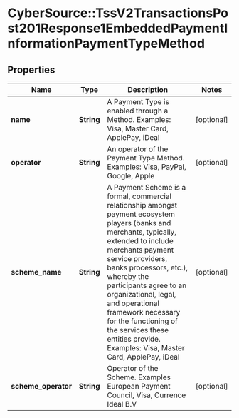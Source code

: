 # CyberSource::TssV2TransactionsPost201Response1EmbeddedPaymentInformationPaymentTypeMethod

## Properties
Name | Type | Description | Notes
------------ | ------------- | ------------- | -------------
**name** | **String** | A Payment Type is enabled through a Method. Examples: Visa, Master Card, ApplePay, iDeal  | [optional] 
**operator** | **String** | An operator of the Payment Type Method. Examples: Visa, PayPal, Google, Apple  | [optional] 
**scheme_name** | **String** | A Payment Scheme is a formal, commercial relationship amongst payment ecosystem players (banks and merchants, typically, extended to include merchants payment service providers, banks processors, etc.), whereby the participants agree to an organizational, legal, and operational framework necessary for the functioning of the services these entities provide. Examples: Visa, Master Card, ApplePay, iDeal  | [optional] 
**scheme_operator** | **String** | Operator of the Scheme. Examples European Payment Council, Visa, Currence Ideal B.V  | [optional] 


